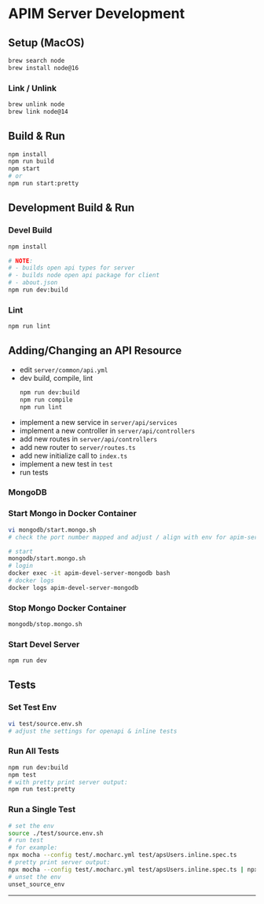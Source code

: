 # APIM Server Development

## Setup (MacOS)

````bash
brew search node
brew install node@16
````

### Link / Unlink
````bash
brew unlink node
brew link node@14
````
## Build & Run
````bash
npm install
npm run build
npm start
# or
npm run start:pretty
````

## Development Build & Run
### Devel Build
````bash
npm install
````
````bash
# NOTE:
# - builds open api types for server
# - builds node open api package for client
# - about.json
npm run dev:build
````
### Lint
````bash
npm run lint
````

## Adding/Changing an API Resource
- edit `server/common/api.yml`
- dev build, compile, lint
  ````bash
  npm run dev:build
  npm run compile
  npm run lint
  ````
- implement a new service in `server/api/services`
- implement a new controller in `server/api/controllers`
- add new routes in `server/api/controllers`
- add new router to `server/routes.ts`
- add new initialize call to `index.ts`
- implement a new test in `test`
- run tests

### MongoDB
### Start Mongo in Docker Container

````bash
vi mongodb/start.mongo.sh
# check the port number mapped and adjust / align with env for apim-server
````

````bash
# start
mongodb/start.mongo.sh
# login
docker exec -it apim-devel-server-mongodb bash
# docker logs
docker logs apim-devel-server-mongodb
````

### Stop Mongo Docker Container
````bash
mongodb/stop.mongo.sh
````


### Start Devel Server
````bash
npm run dev
````

## Tests

### Set Test Env
````bash
vi test/source.env.sh
# adjust the settings for openapi & inline tests
````
### Run All Tests
````bash
npm run dev:build
npm test
# with pretty print server output:
npm run test:pretty
````

### Run a Single Test
````bash
# set the env
source ./test/source.env.sh
# run test
# for example:
npx mocha --config test/.mocharc.yml test/apsUsers.inline.spec.ts
# pretty print server output:
npx mocha --config test/.mocharc.yml test/apsUsers.inline.spec.ts | npx pino-pretty
# unset the env
unset_source_env
````

---
